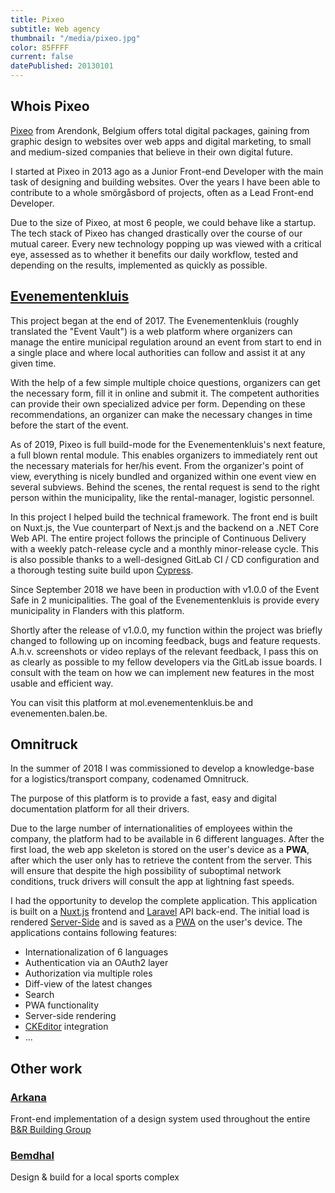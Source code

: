 ```yaml
---
title: Pixeo
subtitle: Web agency
thumbnail: "/media/pixeo.jpg"
color: 85FFFF
current: false
datePublished: 20130101
---
```


## Whois Pixeo
<div class="column-lg-2">

[Pixeo](https://pixeo.be) from Arendonk, Belgium offers total digital packages, gaining from graphic design to websites over web apps and digital marketing, to small and medium-sized companies that believe in their own digital future.

I started at Pixeo in 2013 ago as a Junior Front-end Developer with the main task of designing and building websites. Over the years I have been able to contribute to a whole smörgåsbord of projects, often as a Lead Front-end Developer.

Due to the size of Pixeo, at most 6 people, we could behave like a startup. The tech stack of Pixeo has changed drastically over the course of our mutual career. Every new technology popping up was viewed with a critical eye, assessed as to whether it benefits our daily workflow, tested and depending on the results, implemented as quickly as possible.
</div>

## [Evenementenkluis](https://mol.evenementenkluis.be)
<div class="column-lg-2">
This project began at the end of 2017. The Evenementenkluis (roughly translated the "Event Vault") is a web platform where organizers can manage the entire municipal regulation around an event from start to end in a single place and where local authorities can follow and assist it at any given time.

With the help of a few simple multiple choice questions, organizers can get the necessary form, fill it in online and submit it. The competent authorities can provide their own specialized advice per form. Depending on these recommendations, an organizer can make the necessary changes in time before the start of the event.

As of 2019, Pixeo is full build-mode for the Evenementenkluis's next feature, a full blown rental module. This enables organizers to immediately rent out the necessary materials for her/his event. From the organizer's point of view, everything is nicely bundled and organized within one event view en several subviews. Behind the scenes, the rental request is send to the right person within the municipality, like the rental-manager, logistic personnel.

In this project I helped build the technical framework. The front end is built on Nuxt.js, the Vue counterpart of Next.js and the backend on a .NET Core Web API. The entire project follows the principle of Continuous Delivery with a weekly patch-release cycle and a monthly minor-release cycle. This is also possible thanks to a well-designed GitLab CI / CD configuration and a thorough testing suite build upon [Cypress](https://cypress.io).

Since September 2018 we have been in production with v1.0.0 of the Event Safe in 2 municipalities. The goal of the Evenementenkluis is provide every municipality in Flanders with this platform.

Shortly after the release of v1.0.0, my function within the project was briefly changed to following up on incoming feedback, bugs and feature requests. A.h.v. screenshots or video replays of the relevant feedback, I pass this on as clearly as possible to my fellow developers via the GitLab issue boards. I consult with the team on how we can implement new features in the most usable and efficient way.

You can visit this platform at mol.evenementenkluis.be and evenementen.balen.be.
</div>


## Omnitruck
<div class="column-lg-2">
In the summer of 2018 I was commissioned to develop a knowledge-base for a logistics/transport company, codenamed Omnitruck.

The purpose of this platform is to provide a fast, easy and digital documentation platform for all their drivers.

Due to the large number of internationalities of employees within the company, the platform had to be available in 6 different languages. After the first load, the web app skeleton is stored on the user's device as a **PWA**, after which the user only has to retrieve the content from the server. This will ensure that despite the high possibility of suboptimal network conditions, truck drivers will consult the app at lightning fast speeds.

I had the opportunity to develop the complete application. This application is built on a [Nuxt.js](https://nuxtjs.org/) frontend and [Laravel](https://laravel.com/) API back-end. The initial load is rendered [Server-Side](https://ssr.vuejs.org/#what-is-server-side-rendering-ssr) and is saved as a [PWA](https://developers.google.com/web/progressive-web-apps/) on the user's device. The applications contains following features:

-  Internationalization of 6 languages
-  Authentication via an OAuth2 layer
-  Authorization via multiple roles
-  Diff-view of the latest changes
-  Search
-  PWA functionality
-  Server-side rendering
-  [CKEditor](https://ckeditor.com/ckeditor-5/) integration
-  ...
</div>

## Other work

### [Arkana](https://www.arkana.be/)
Front-end implementation of a design system used throughout the entire [B&R Building Group](http://jobs.benrbouwgroep.be/)

### [Bemdhal](http://www.bemdhal.be/nl-BE/)
Design & build for a local sports complex
